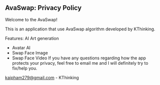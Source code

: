 ## AvaSwap: Privacy Policy

Welcome to the AvaSwap!

This is an application that use AvaSwap algorithm developed by KThinking.

Features: AI Art generation
- Avatar AI 
- Swap Face Image
- Swap Face Video 
If you have any questions regarding how the app protects your privacy, feel free to email me and I will definitely try to fix/help you.

kaipham279@gmail.com - KThinking
